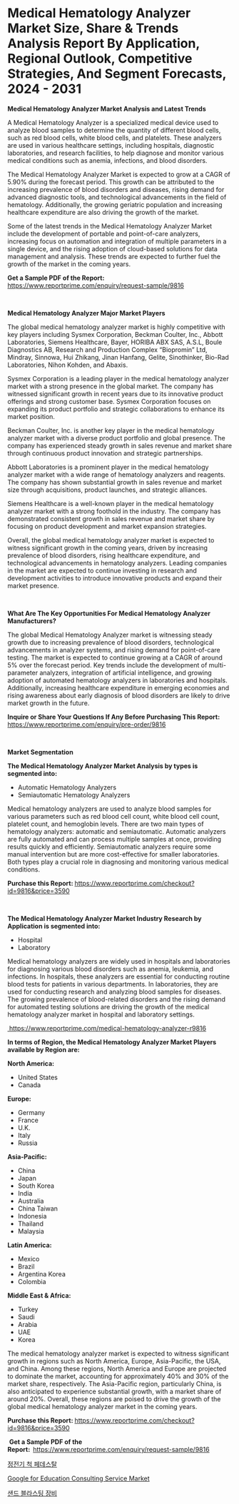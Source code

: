 <p><h1>Medical Hematology Analyzer Market Size, Share & Trends Analysis Report By Application, Regional Outlook, Competitive Strategies, And Segment Forecasts, 2024 - 2031</h1></p><p><strong>Medical Hematology Analyzer Market Analysis and Latest Trends</strong></p>
<p><p>A Medical Hematology Analyzer is a specialized medical device used to analyze blood samples to determine the quantity of different blood cells, such as red blood cells, white blood cells, and platelets. These analyzers are used in various healthcare settings, including hospitals, diagnostic laboratories, and research facilities, to help diagnose and monitor various medical conditions such as anemia, infections, and blood disorders.</p><p>The Medical Hematology Analyzer Market is expected to grow at a CAGR of 5.90% during the forecast period. This growth can be attributed to the increasing prevalence of blood disorders and diseases, rising demand for advanced diagnostic tools, and technological advancements in the field of hematology. Additionally, the growing geriatric population and increasing healthcare expenditure are also driving the growth of the market.</p><p>Some of the latest trends in the Medical Hematology Analyzer Market include the development of portable and point-of-care analyzers, increasing focus on automation and integration of multiple parameters in a single device, and the rising adoption of cloud-based solutions for data management and analysis. These trends are expected to further fuel the growth of the market in the coming years.</p></p>
<p><strong>Get a Sample PDF of the Report:&nbsp;</strong> <a href="https://www.reportprime.com/enquiry/request-sample/9816">https://www.reportprime.com/enquiry/request-sample/9816</a></p>
<p>&nbsp;</p>
<p><strong>Medical Hematology Analyzer Major Market Players</strong></p>
<p><p>The global medical hematology analyzer market is highly competitive with key players including Sysmex Corporation, Beckman Coulter, Inc., Abbott Laboratories, Siemens Healthcare, Bayer, HORIBA ABX SAS, A.S.L, Boule Diagnostics AB, Research and Production Complex “Biopromin” Ltd, Mindray, Sinnowa, Hui Zhikang, Jinan Hanfang, Gelite, Sinothinker, Bio-Rad Laboratories, Nihon Kohden, and Abaxis.</p><p>Sysmex Corporation is a leading player in the medical hematology analyzer market with a strong presence in the global market. The company has witnessed significant growth in recent years due to its innovative product offerings and strong customer base. Sysmex Corporation focuses on expanding its product portfolio and strategic collaborations to enhance its market position.</p><p>Beckman Coulter, Inc. is another key player in the medical hematology analyzer market with a diverse product portfolio and global presence. The company has experienced steady growth in sales revenue and market share through continuous product innovation and strategic partnerships.</p><p>Abbott Laboratories is a prominent player in the medical hematology analyzer market with a wide range of hematology analyzers and reagents. The company has shown substantial growth in sales revenue and market size through acquisitions, product launches, and strategic alliances.</p><p>Siemens Healthcare is a well-known player in the medical hematology analyzer market with a strong foothold in the industry. The company has demonstrated consistent growth in sales revenue and market share by focusing on product development and market expansion strategies. </p><p>Overall, the global medical hematology analyzer market is expected to witness significant growth in the coming years, driven by increasing prevalence of blood disorders, rising healthcare expenditure, and technological advancements in hematology analyzers. Leading companies in the market are expected to continue investing in research and development activities to introduce innovative products and expand their market presence.</p></p>
<p>&nbsp;</p>
<p><strong>What Are The Key Opportunities For Medical Hematology Analyzer Manufacturers?</strong></p>
<p><p>The global Medical Hematology Analyzer market is witnessing steady growth due to increasing prevalence of blood disorders, technological advancements in analyzer systems, and rising demand for point-of-care testing. The market is expected to continue growing at a CAGR of around 5% over the forecast period. Key trends include the development of multi-parameter analyzers, integration of artificial intelligence, and growing adoption of automated hematology analyzers in laboratories and hospitals. Additionally, increasing healthcare expenditure in emerging economies and rising awareness about early diagnosis of blood disorders are likely to drive market growth in the future.</p></p>
<p><strong>Inquire or Share Your Questions If Any Before Purchasing This Report:</strong> <a href="https://www.reportprime.com/enquiry/pre-order/9816">https://www.reportprime.com/enquiry/pre-order/9816</a></p>
<p>&nbsp;</p>
<p><strong>Market Segmentation</strong></p>
<p><strong>The Medical Hematology Analyzer Market Analysis by types is segmented into:</strong></p>
<p><ul><li>Automatic Hematology Analyzers</li><li>Semiautomatic Hematology Analyzers</li></ul></p>
<p><p>Medical hematology analyzers are used to analyze blood samples for various parameters such as red blood cell count, white blood cell count, platelet count, and hemoglobin levels. There are two main types of hematology analyzers: automatic and semiautomatic. Automatic analyzers are fully automated and can process multiple samples at once, providing results quickly and efficiently. Semiautomatic analyzers require some manual intervention but are more cost-effective for smaller laboratories. Both types play a crucial role in diagnosing and monitoring various medical conditions.</p></p>
<p><strong>Purchase this Report:&nbsp;</strong><a href="https://www.reportprime.com/checkout?id=9816&price=3590">https://www.reportprime.com/checkout?id=9816&price=3590</a></p>
<p>&nbsp;</p>
<p><strong>The Medical Hematology Analyzer Market Industry Research by Application is segmented into:</strong></p>
<p><ul><li>Hospital</li><li>Laboratory</li></ul></p>
<p><p>Medical hematology analyzers are widely used in hospitals and laboratories for diagnosing various blood disorders such as anemia, leukemia, and infections. In hospitals, these analyzers are essential for conducting routine blood tests for patients in various departments. In laboratories, they are used for conducting research and analyzing blood samples for diseases. The growing prevalence of blood-related disorders and the rising demand for automated testing solutions are driving the growth of the medical hematology analyzer market in hospital and laboratory settings.</p></p>
<p><a href="https://www.reportprime.com/medical-hematology-analyzer-r9816">&nbsp;https://www.reportprime.com/medical-hematology-analyzer-r9816</a></p>
<p><strong>In terms of Region, the Medical Hematology Analyzer Market Players available by Region are:</strong></p>
<p>
    <p> <strong> North America: </strong>
        <ul>
            <li>United States</li>
            <li>Canada</li>
        </ul>
        </p> 
    <p> <strong> Europe: </strong>
        <ul>
            <li>Germany</li>
            <li>France</li>
            <li>U.K.</li>
            <li>Italy</li>
            <li>Russia</li>
        </ul>
        </p> 
    <p> <strong> Asia-Pacific: </strong>
        <ul>
            <li>China</li>
            <li>Japan</li>
            <li>South Korea</li>
            <li>India</li>
            <li>Australia</li>
            <li>China Taiwan</li>
            <li>Indonesia</li>
            <li>Thailand</li>
            <li>Malaysia</li>
        </ul>
        </p> 
    <p> <strong> Latin America: </strong>
        <ul>
            <li>Mexico</li>
            <li>Brazil</li>
            <li>Argentina Korea</li>
            <li>Colombia</li>
        </ul>
        </p> 
    <p> <strong> Middle East & Africa: </strong>
        <ul>
            <li>Turkey</li>
            <li>Saudi</li>
            <li>Arabia</li>
            <li>UAE</li>
            <li>Korea</li>
        </ul>
    </p>
    </p>
<p><p>The medical hematology analyzer market is expected to witness significant growth in regions such as North America, Europe, Asia-Pacific, the USA, and China. Among these regions, North America and Europe are projected to dominate the market, accounting for approximately 40% and 30% of the market share, respectively. The Asia-Pacific region, particularly China, is also anticipated to experience substantial growth, with a market share of around 20%. Overall, these regions are poised to drive the growth of the global medical hematology analyzer market in the coming years.</p></p>
<p><strong>Purchase this Report: </strong><a href="https://www.reportprime.com/checkout?id=9816&price=3590">https://www.reportprime.com/checkout?id=9816&price=3590</a></p>
<p>&nbsp;<strong>Get a Sample PDF of the Report:&nbsp;&nbsp;</strong><a href="https://www.reportprime.com/enquiry/request-sample/9816">https://www.reportprime.com/enquiry/request-sample/9816</a></p>
<p><strong></strong></p>
<p><p><a href="https://medium.com/@marymorgan1939/comparing-electrostatic-chuck-pedestals-%EC%8B%9C%EC%9E%A5-%EB%B6%84%EC%84%9D-%EA%B8%80%EB%A1%9C%EB%B2%8C-%EC%82%B0%EC%97%85-%EC%A0%84%EB%A7%9D-%EB%B0%8F-%EC%98%88%EC%B8%A1-2024%EB%85%84-2031%EB%85%84-c7f99af1c3f1">정전기 척 페데스탈</a></p><p><a href="https://view.publitas.com/reportprime-1/google-for-education-consulting-service-market-size-and-market-trends-complete-industry-overview-2024-to-2031/">Google for Education Consulting ​Service Market</a></p><p><a href="https://medium.com/@albinbrakus2023/%EC%83%8C%EB%93%9C%EB%B8%94%EB%9D%BC%EC%8A%A4%ED%8C%85-%EC%9E%A5%EB%B9%84-%EC%8B%9C%EC%9E%A5-%EA%B7%9C%EB%AA%A8-cagr-%ED%8A%B8%EB%A0%8C%EB%93%9C-2024-2030-368551c3af7f">샌드 블라스팅 장비</a></p></p>